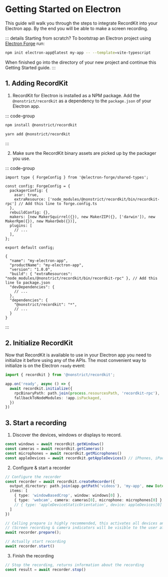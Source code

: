 # Getting Started on Electron

This guide will walk you through the steps to integrate RecordKit into your Electron app. By the end you will be able to make a screen recording.

::: details Starting from scratch?
To bootstrap an Electron project using [Electron Forge](https://www.electronforge.io) run:

```sh
npm init electron-app@latest my-app -- --template=vite-typescript
```

When finished go into the directory of your new project and continue this Getting Started guide.
:::

## 1. Adding RecordKit

1. RecordKit for Electron is installed as a NPM package. Add the `@nonstrict/recordkit` as a dependency to the `package.json` of your Electron app.

::: code-group
```sh [npm]
npm install @nonstrict/recordkit
```

```sh [yarn]
yarn add @nonstrict/recordkit
```
:::

2. Make sure the RecordKit binary assets are picked up by the packager you use.

::: code-group
```TypeScript{6} [forge.config.ts (Electron Forge)]
import type { ForgeConfig } from '@electron-forge/shared-types';

const config: ForgeConfig = {
  packagerConfig: {
    asar: true,
    extraResource: ['node_modules/@nonstrict/recordkit/bin/recordkit-rpc'] // Add this line to forge.config.ts
  },
  rebuildConfig: {},
  makers: [new MakerSquirrel({}), new MakerZIP({}, ['darwin']), new MakerRpm({}), new MakerDeb({})],
  plugins: [
    // ...
  ],
};

export default config;
```

```JSON{5} [package.json (Electron Builder)]
{
  "name": "my-electron-app",
  "productName": "my-electron-app",
  "version": "1.0.0",
  "build": { "extraResources": "node_modules/@nonstrict/recordkit/bin/recordkit-rpc" }, // Add this line to package.json
  "devDependencies": {
    // ...
  },
  "dependencies": {
    "@nonstrict/recordkit": "*",
    // ...
  }
}
```
:::

## 2. Initialize RecordKit

Now that RecordKit is available to use in your Electron app you need to initialize it before using any of the APIs. The most convenient way to initialize is on the Electron `ready` event:

```TypeScript
import { recordkit } from '@nonstrict/recordkit';

app.on('ready', async () => {
  await recordkit.initialize({
    rpcBinaryPath: path.join(process.resourcesPath, 'recordkit-rpc'),
    fallbackToNodeModules: !app.isPackaged,
  })
})
```

## 3. Start a recording

1. Discover the devices, windows or displays to record.

```TypeScript
const windows = await recordkit.getWindows()
const cameras = await recordkit.getCameras()
const microphones = await recordkit.getMicrophones()
const appleDevices = await recordkit.getAppleDevices() // iPhones, iPads, etc.
```

2. Configure & start a recorder

```TypeScript
// Configure the recorder
const recorder = await recordkit.createRecorder({
  output_directory: path.join(app.getPath('videos'), 'my-app', new Date().toISOString()), 
  items: [
    { type: 'windowBasedCrop', window: windows[0] },
    { type: 'webcam', camera: cameras[0], microphone: microphones[0] },
    // { type: 'appleDeviceStaticOrientation', device: appleDevices[0] } // Uncomment this line if you have an Apple device connected that you want to record (iPhone, iPad, etc.)
  ]
})

// Calling prepare is highly recommended, this activates all devices and makes sure a call to start will start the recording instantly.
// (Screen recording & camera indicators will be visible to the user after calling prepare, also permission alerts might be triggered.)
await recorder.prepare();

// Actually start recording
await recorder.start()
```

3. Finish the recording

```TypeScript
// Stop the recording, returns information about the recording
const result = await recorder.stop()
```

